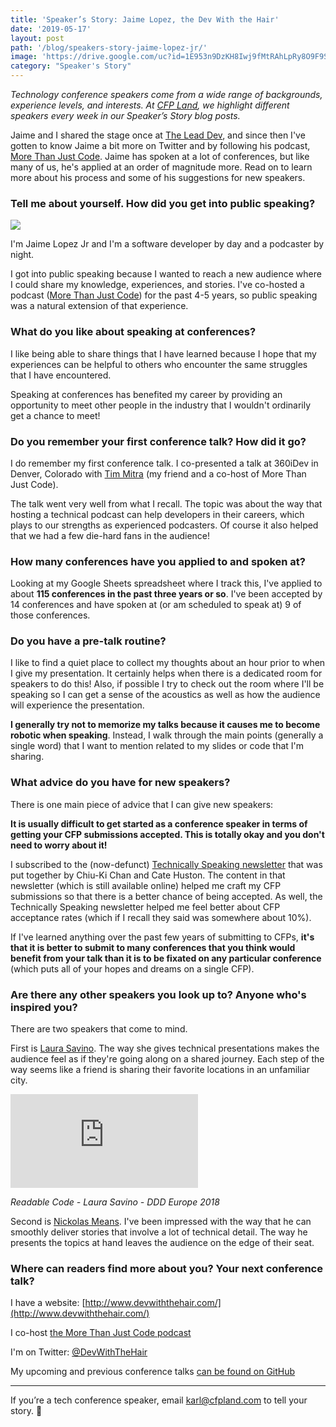 ```yaml
---
title: 'Speaker’s Story: Jaime Lopez, the Dev With the Hair'
date: '2019-05-17'
layout: post
path: '/blog/speakers-story-jaime-lopez-jr/'
image: 'https://drive.google.com/uc?id=1E953n9DzKH8Iwj9fMtRAhLpRy8O9F9S2'
category: "Speaker's Story"
---
```


_Technology conference speakers come from a wide range of backgrounds,
experience levels, and interests. At [CFP Land](https://www.cfpland.com/), we
highlight different speakers every week in our Speaker’s Story blog posts._

Jaime and I shared the stage once at [The Lead Dev](https://theleaddeveloper.com/), and since then I've gotten to know Jaime a bit more on Twitter and by following his podcast, [More Than Just Code](https://mtjc.fireside.fm/). Jaime has spoken at a lot of conferences, but like many of us, he's applied at an order of magnitude more. Read on to learn more about his process and some of his suggestions for new speakers.

<!--more-->

### Tell me about yourself. How did you get into public speaking?

<img src="https://i.imgur.com/ozbikNQ.png" class="left" />

I'm Jaime Lopez Jr and I'm a software developer by day and a podcaster by night.

I got into public speaking because I wanted to reach a new audience where I could share my knowledge, experiences, and stories. I've co-hosted a podcast ([More Than Just Code](https://mtjc.fireside.fm/)) for the past 4-5 years, so public speaking was a natural extension of that experience.

### What do you like about speaking at conferences?

I like being able to share things that I have learned because I hope that my experiences can be helpful to others who encounter the same struggles that I have encountered.

Speaking at conferences has benefited my career by providing an opportunity to meet other people in the industry that I wouldn't ordinarily get a chance to meet!

### Do you remember your first conference talk? How did it go?

I do remember my first conference talk. I co-presented a talk at 360iDev in Denver, Colorado with [Tim Mitra](https://twitter.com/timmitra) (my friend and a co-host of More Than Just Code).

The talk went very well from what I recall. The topic was about the way that hosting a technical podcast can help developers in their careers, which plays to our strengths as experienced podcasters. Of course it also helped that we had a few die-hard fans in the audience!

### How many conferences have you applied to and spoken at?

Looking at my Google Sheets spreadsheet where I track this, I've applied to about **115 conferences in the past three years or so**. I've been accepted by 14 conferences and have spoken at (or am scheduled to speak at) 9 of those conferences.

### Do you have a pre-talk routine?

I like to find a quiet place to collect my thoughts about an hour prior to when I give my presentation. It certainly helps when there is a dedicated room for speakers to do this! Also, if possible I try to check out the room where I'll be speaking so I can get a sense of the acoustics as well as how the audience will experience the presentation.

**I generally try not to memorize my talks because it causes me to become robotic when speaking**. Instead, I walk through the main points (generally a single word) that I want to mention related to my slides or code that I'm sharing.

### What advice do you have for new speakers?

There is one main piece of advice that I can give new speakers:

**It is usually difficult to get started as a conference speaker in terms of getting your CFP submissions accepted. This is totally okay and you don't need to worry about it!**

I subscribed to the (now-defunct) [Technically Speaking newsletter](https://techspeak.email/) that was put together by Chiu-Ki Chan and Cate Huston. The content in that newsletter (which is still available online) helped me craft my CFP submissions so that there is a better chance of being accepted. As well, the Technically Speaking newsletter helped me feel better about CFP acceptance rates (which if I recall they said was somewhere about 10%).

If I've learned anything over the past few years of submitting to CFPs, **it's that it is better to submit to many conferences that you think would benefit from your talk than it is to be fixated on any particular conference** (which puts all of your hopes and dreams on a single CFP).

### Are there any other speakers you look up to? Anyone who's inspired you?

There are two speakers that come to mind.

First is [Laura Savino](https://twitter.com/savinola). The way she gives technical presentations makes the audience feel as if they're going along on a shared journey. Each step of the way seems like a friend is sharing their favorite locations in an unfamiliar city.

<div class='embed-container'><iframe src='https://www.youtube.com/embed/vkb9z68nhyo' frameborder='0' allowfullscreen></iframe></div>

_Readable Code - Laura Savino - DDD Europe 2018_

Second is [Nickolas Means](https://twitter.com/nmeans). I've been impressed with the way that he can smoothly deliver stories that involve a lot of technical detail. The way he presents the topics at hand leaves the audience on the edge of their seat.

### Where can readers find more about you? Your next conference talk?

I have a website: [http://www.devwiththehair.com/](http://www.devwiththehair.com/)

I co-host [the More Than Just Code podcast](https://mtjc.fireside.fm/)

I'm on Twitter: [@DevWithTheHair](https://twitter.com/DevWithTheHair)

My upcoming and previous conference talks [can be found on GitHub](https://github.com/DevWithTheHair/Conference-Talks)

---

If you’re a tech conference speaker, email [karl@cfpland.com](mailto:karl@cfpland.com) to tell your story. 💌
